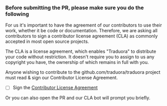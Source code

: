 ### Before submitting the PR, please make sure you do the following
For us it's important to have the agreement of our contributors to use their work, whether it be code or documentation. Therefore, we are asking all contributors to sign a contributor license agreement (CLA) as commonly accepted in most open source projects.

The CLA is a license agreement, which enables "Traduora" to distribute your code without restriction. It doesn't require you to assign to us any copyright you have, the ownership of which remains in full with you.

Anyone wishing to contribute to the github.com/traduora/traduora project must read & sign our Contributor License Agreement.

- [ ] Sign the [Contributor License Agreement](https://goo.gl/forms/zjAKBr8gfUOvR83D2)

Or you can also open the PR and our CLA bot will prompt you briefly.
